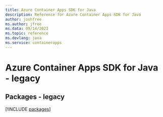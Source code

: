 ```yaml
---
title: Azure Container Apps SDK for Java
description: Reference for Azure Container Apps SDK for Java
author: joshfree
ms.author: jfree
ms.data: 09/14/2023
ms.topic: reference
ms.devlang: java
ms.service: containerapps
---
```

# Azure Container Apps SDK for Java - legacy
## Packages - legacy
[!INCLUDE [packages](container-apps-index.md)]